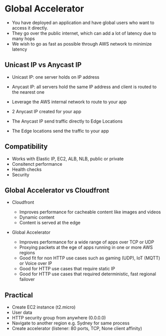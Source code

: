 # Global Accelerator

- You have deployed an application and have global users who want to access it directly.
- They go over the public internet, which can add a lot of latency due to many hops 
- We wish to go as fast as possible through AWS network to minimize latency

## Unicast IP vs Anycast IP

- Unicast IP: one server holds on IP address
- Anycast IP: all servers hold the same IP address and client is routed to the nearest one

- Leverage the AWS internal network to route to your app
- 2 Anycast IP created for your app
- The Anycast IP send traffic directly to Edge Locations
- The Edge locations send the traffic to your app

## Compatibility

- Works with Elastic IP, EC2, ALB, NLB, public or private
- Consitenct performance
- Health checks
- Security

## Global Accelerator vs Cloudfront

- Cloudfront
  - Improves performance for cacheable content like images and videos
  - Dynamic content
  - Content is served at the edge

- Global Accelerator
  - Improves performance for a wide range of apps over TCP or UDP
  - Proxying packets at the ege of apps running in one or more AWS regions
  - Good fit for non HTTP use cases such as gaming (UDP), IoT (MQTT) or Voice over IP
  - Good for HTTP use cases that require static IP
  - Good for HTTP use cases that required deterministic, fast regional failover

## Practical

- Create EC2 instance (t2.micro)
- User data 
- HTTP security group from anywhere (0.0.0.0)
- Navigate to another region e.g. Sydney for same process
- Create accelerator (listener: 80 ports, TCP, None client affinity)

